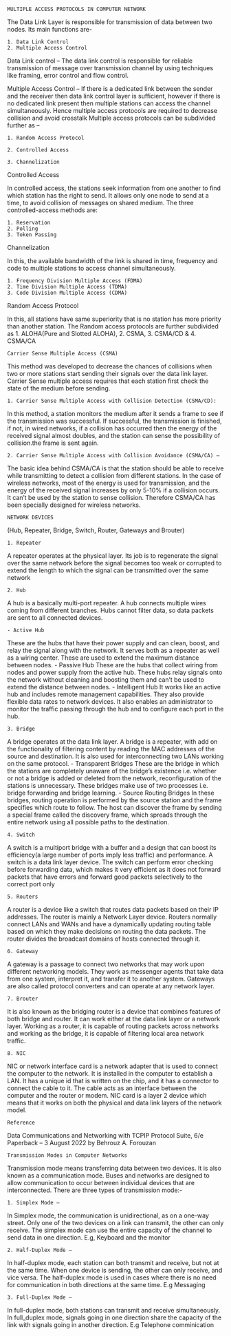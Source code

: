     MULTIPLE ACCESS PROTOCOLS IN COMPUTER NETWORK
The Data Link Layer is responsible for transmission of data between two nodes. Its main functions are- 

    1. Data Link Control
    2. Multiple Access Control

Data Link control – 
    The data link control is responsible for reliable transmission of message over transmission channel by using techniques like framing, error control and flow control.

Multiple Access Control – 
    If there is a dedicated link between the sender and the receiver then data link control layer is sufficient, however if there is no dedicated link present then multiple stations can access the channel simultaneously. Hence multiple access protocols are required to decrease collision and avoid crosstalk
    Multiple access protocols can be subdivided further as – 

    1. Random Access Protocol

    2. Controlled Access

    3. Channelization

Controlled Access

In controlled access, the stations seek information from one another to find which station has the right to send. It allows only one node to send at a time, to avoid collision of messages on shared medium. The three controlled-access methods are:

    1. Reservation
    2. Polling
    3. Token Passing

Channelization

In this, the available bandwidth of the link is shared in time, frequency and code to multiple stations to access channel simultaneously. 

    1. Frequency Division Multiple Access (FDMA)
    2. Time Division Multiple Access (TDMA)
    3. Code Division Multiple Access (CDMA)

Random Access Protocol

In this, all stations have same superiority that is no station has more priority than another station. The Random access protocols are further subdivided as 
    1. ALOHA(Pure and Slotted ALOHA), 
    2. CSMA, 
    3. CSMA/CD & 
    4. CSMA/CA


    Carrier Sense Multiple Access (CSMA)

This method was developed to decrease the chances of collisions when two or more stations start sending their signals over the data link layer. Carrier Sense multiple access requires that each station first check the state of the medium before sending.


    1. Carrier Sense Multiple Access with Collision Detection (CSMA/CD):

In this method, a station monitors the medium after it sends a frame to see if the transmission was successful. If successful, the transmission is finished, if not, in wired networks, if a collision has occurred then the energy of the received signal almost doubles, and the station can sense the possibility of collision.the frame is sent again. 

    2. Carrier Sense Multiple Access with Collision Avoidance (CSMA/CA) –

The basic idea behind CSMA/CA is that the station should be able to receive while transmitting to detect a collision from different stations.  In the case of wireless networks, most of the energy is used for transmission, and the energy of the received signal increases by only 5-10% if a collision occurs. It can’t be used by the station to sense collision. Therefore CSMA/CA has been specially designed for wireless networks. 

    NETWORK DEVICES

(Hub, Repeater, Bridge, Switch, Router, Gateways and Brouter)

    1. Repeater 
A repeater operates at the physical layer. Its job is to regenerate the signal over the same network before the signal becomes too weak or corrupted to extend the length to which the signal can be transmitted over the same network

    2. Hub   
A hub is a basically multi-port repeater. A hub connects multiple wires coming from different branches. Hubs cannot filter data, so data packets are sent to all connected devices. 
    
    - Active Hub
These are the hubs that have their power supply and can clean, boost, and relay the signal along with the network. It serves both as a repeater as well as a wiring center. These are used to extend the maximum distance between nodes.
    - Passive Hub 
These are the hubs that collect wiring from nodes and power supply from the active hub. These hubs relay signals onto the network without cleaning and boosting them and can’t be used to extend the distance between nodes.
    - Intelligent Hub 
It works like an active hub and includes remote management capabilities. They also provide flexible data rates to network devices. It also enables an administrator to monitor the traffic passing through the hub and to configure each port in the hub.


    3. Bridge 
A bridge operates at the data link layer. A bridge is a repeater, with add on the functionality of filtering content by reading the MAC addresses of the source and destination. It is also used for interconnecting two LANs working on the same protocol.
    - Transparent Bridges 
These are the bridge in which the stations are completely unaware of the bridge’s existence i.e. whether or not a bridge is added or deleted from the network, reconfiguration of the stations is unnecessary. These bridges make use of two processes i.e. bridge forwarding and bridge learning.
    - Source Routing Bridges
In these bridges, routing operation is performed by the source station and the frame specifies which route to follow. The host can discover the frame by sending a special frame called the discovery frame, which spreads through the entire network using all possible paths to the destination.

    4. Switch 
A switch is a multiport bridge with a buffer and a design that can boost its efficiency(a large number of ports imply less traffic) and performance. A switch is a data link layer device. The switch can perform error checking before forwarding data, which makes it very efficient as it does not forward packets that have errors and forward good packets selectively to the correct port only

    5. Routers 
A router is a device like a switch that routes data packets based on their IP addresses. The router is mainly a Network Layer device. Routers normally connect LANs and WANs and have a dynamically updating routing table based on which they make decisions on routing the data packets. The router divides the broadcast domains of hosts connected through it.

    6. Gateway 
A gateway is a passage to connect two networks that may work upon different networking models. They work as messenger agents that take data from one system, interpret it, and transfer it to another system. Gateways are also called protocol converters and can operate at any network layer.

    7. Brouter 
It is also known as the bridging router is a device that combines features of both bridge and router. It can work either at the data link layer or a network layer. Working as a router, it is capable of routing packets across networks and working as the bridge, it is capable of filtering local area network traffic.

    8. NIC 
NIC or network interface card is a network adapter that is used to connect the computer to the network. It is installed in the computer to establish a LAN.  It has a unique id that is written on the chip, and it has a connector to connect the cable to it. The cable acts as an interface between the computer and the router or modem. NIC card is a layer 2 device which means that it works on both the physical and data link layers of the network model. 

    Reference
Data Communications and Networking with TCPIP Protocol Suite, 6/e Paperback – 3 August 2022 by Behrouz A. Forouzan 

    Transmission Modes in Computer Networks 


Transmission mode means transferring data between two devices. It is also known as a communication mode. Buses and networks are designed to allow communication to occur between individual devices that are interconnected. There are three types of transmission mode:- 

    1. Simplex Mode –
In Simplex mode, the communication is unidirectional, as on a one-way street. Only one of the two devices on a link can transmit, the other can only receive. The simplex mode can use the entire capacity of the channel to send data in one direction. E.g, Keyboard and the monitor

    2. Half-Duplex Mode –
In half-duplex mode, each station can both transmit and receive, but not at the same time. When one device is sending, the other can only receive, and vice versa. The half-duplex mode is used in cases where there is no need for communication in both directions at the same time. E.g Messaging

    3. Full-Duplex Mode –
In full-duplex mode, both stations can transmit and receive simultaneously. In full_duplex mode, signals going in one direction share the capacity of the link with signals going in another direction. E.g Telephone comminication








